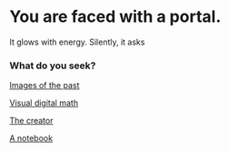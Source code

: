 # You are faced with a portal.

It glows with energy. Silently, it asks 

### What do you seek?

[Images of the past](images.html)

[Visual digital math](doodles.html)

[The creator](me.html)

[A notebook](notebook.html)
